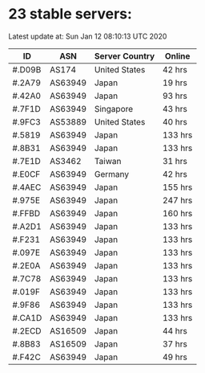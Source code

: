 # 23 stable servers:

Latest update at: Sun Jan 12 08:10:13 UTC 2020

| ID | ASN | Server Country | Online |
| -- | --- | -------------- | ------ |
| #.D09B | AS174 | United States | 42 hrs |
| #.2A79 | AS63949 | Japan | 19 hrs |
| #.42A0 | AS63949 | Japan | 93 hrs |
| #.7F1D | AS63949 | Singapore | 43 hrs |
| #.9FC3 | AS53889 | United States | 40 hrs |
| #.5819 | AS63949 | Japan | 133 hrs |
| #.8B31 | AS63949 | Japan | 133 hrs |
| #.7E1D | AS3462 | Taiwan | 31 hrs |
| #.E0CF | AS63949 | Germany | 42 hrs |
| #.4AEC | AS63949 | Japan | 155 hrs |
| #.975E | AS63949 | Japan | 247 hrs |
| #.FFBD | AS63949 | Japan | 160 hrs |
| #.A2D1 | AS63949 | Japan | 133 hrs |
| #.F231 | AS63949 | Japan | 133 hrs |
| #.097E | AS63949 | Japan | 133 hrs |
| #.2E0A | AS63949 | Japan | 133 hrs |
| #.7C78 | AS63949 | Japan | 133 hrs |
| #.019F | AS63949 | Japan | 133 hrs |
| #.9F86 | AS63949 | Japan | 133 hrs |
| #.CA1D | AS63949 | Japan | 133 hrs |
| #.2ECD | AS16509 | Japan | 44 hrs |
| #.8B83 | AS16509 | Japan | 37 hrs |
| #.F42C | AS63949 | Japan | 49 hrs |

